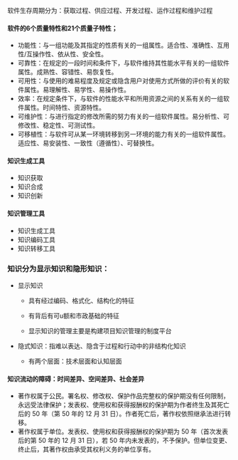 软件生存周期分为：获取过程、供应过程、开发过程、运作过程和维护过程



#### 软件的6个质量特性和21个质量子特性；

- 功能性：与一组功能及其指定的性质有关的一组属性。适合性、准确性、互用性/互操作性、依从性、安全性。
- 可靠性：在规定的一段时间和条件下，与软件维持其性能水平有关的一组软件属性。成熟性、容错性、易恢复性。
- 可用性：与使用的难易程度及规定或隐含用户对使用方式所做的评价有关的软件属性。易理解性、易学性、易操作性。
- 效率：在规定条件下，与软件的性能水平和所用资源之间的关系有关的一组软件属性。时间特性、资源特性。
- 可维护性：与进行指定的修改所需的努力有关的一组软件属性。易分析性、可修改性、稳定性、可测试性。
- 可移植性：与软件可从某一环境转移到另一环境的能力有关的一组软件属性。适应性、易安装性、一致性（遵循性）、可替换性。

#### 知识生成工具

- 知识获取
- 知识合成
- 知识创新

#### 知识管理工具

- 知识生成工具
- 知识编码工具
- 知识转移工具

### 知识分为显示知识和隐形知识：

- 显示知识

  - 具有经过编码、格式化、结构化的特征

  - 有背后有可u额和市政基础的特征

  - 显示知识的管理主要是构建项目知识管理的制度平台

- 隐式知识：指难以表达、隐含于过程和行动中的非结构化知识
  - 有两个层面：技术层面和认知层面

#### 知识流动的障碍：时间差异、空间差异、社会差异

- 著作权属于公民。署名权、修改权、保护作品完整权的保护期没有任何限制，永远受法律保护；发表权、使用权和获得报酬权的保护期为作者终生及其死亡后的 50 年（第 50 年的 12 月 31 日）。作者死亡后，著作权依照继承法进行转移。
- 著作权属于单位。发表权、使用权和获得报酬权的保护期为 50 年（首次发表后的第 50 年的 12 月 31 日），若 50 年内未发表的，不予保护。但单位变更、终止后，其著作权由承受其权利义务的单位享有。
